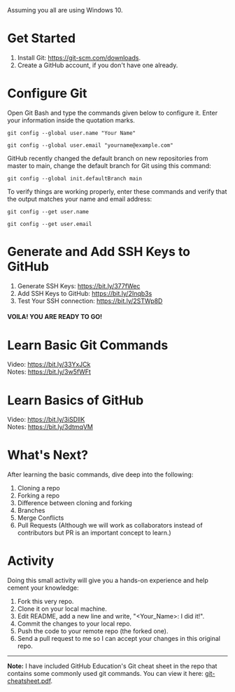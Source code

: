 Assuming you all are using Windows 10.

# Get Started

1. Install Git: https://git-scm.com/downloads.
2. Create a GitHub account, if you don't have one already.

# Configure Git

Open Git Bash and type the commands given below to configure it. Enter your information inside the quotation marks.
```
git config --global user.name "Your Name"
```
```
git config --global user.email "yourname@example.com"
```

GitHub recently changed the default branch on new repositories from master to main, change the default branch for Git using this command:

```
git config --global init.defaultBranch main
```

To verify things are working properly, enter these commands and verify that the output matches your name and email address:

```
git config --get user.name
```
```
git config --get user.email
```

# Generate and Add SSH Keys to GitHub

1. Generate SSH Keys: https://bit.ly/377fWec
2. Add SSH Keys to GitHub: https://bit.ly/2Inqb3s
3. Test Your SSH connection: https://bit.ly/2STWp8D

#### VOILA! YOU ARE READY TO GO!

# Learn Basic Git Commands

Video: https://bit.ly/33YxJCk<br />
Notes: https://bit.ly/3w5fWFt


# Learn Basics of GitHub

Video: https://bit.ly/3iSDllK<br />
Notes: https://bit.ly/3dtmqVM

# What's Next?

After learning the basic commands, dive deep into the following:

1. Cloning a repo
2. Forking a repo 
3. Difference between cloning and forking
4. Branches
5. Merge Conflicts
6. Pull Requests (Although we will work as collaborators instead of contributors but PR is an important concept to learn.)

# Activity

Doing this small activity will give you a hands-on experience and help cement your knowledge:

1. Fork this very repo.
2. Clone it on your local machine.
3. Edit README, add a new line and write, "<Your_Name>: I did it!".
4. Commit the changes to your local repo.
5. Push the code to your remote repo (the forked one).
6. Send a pull request to me so I can accept your changes in this original repo.

---
**Note:**
I have included GitHub Education's Git cheat sheet in the repo that contains some commonly used git commands. You can view it here: [git-cheatsheet.pdf](git-cheatsheet.pdf).
